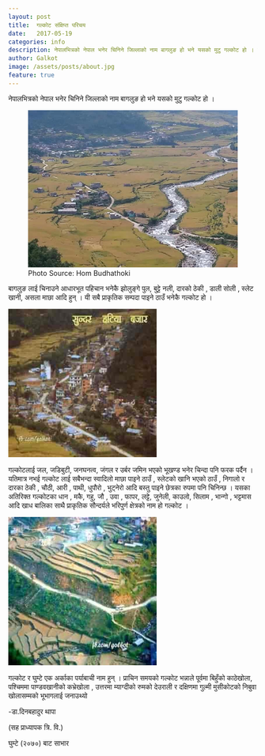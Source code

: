 ```yaml
---
layout: post
title:  गल्कोट संक्षिप्त परिचय
date:   2017-05-19
categories: info
description: नेपालभित्रको नेपाल भनेर चिनिने जिल्लाको नाम बागलुङ हो भने यसको मुटु गल्कोट हो । बागलुङ लाई चिनाउने आधारभूत पहिचान भनेकै झोलुङ्गे पुल, बुट्टे नली, दारको ठेकी , डाली सोली , स्लेट खानी, असला माछा आदि हुन् । यी सबै प्राकृतिक सम्पदा पाइने ठाउँ भनेकै गल्कोट हो ।गल्कोटलाई जल, जडिबुटी, जनघनत्व, जंगल र उर्बर जमिन भएको भूखण्ड भनेर चिन्दा पनि फरक पर्दैन ।...। Galkot News, Khabar, Information
author: Galkot
image: /assets/posts/about.jpg
feature: true
---
```


नेपालभित्रको नेपाल भनेर चिनिने जिल्लाको नाम बागलुङ हो भने यसको मुटु गल्कोट हो ।

<figure> <img src="/assets/posts/about.jpg" alt="about galkot"><figcaption>Photo Source: Hom Budhathoki</figcaption></figure>

बागलुङ लाई चिनाउने आधारभूत पहिचान भनेकै झोलुङ्गे पुल, बुट्टे नली, दारको ठेकी , डाली सोली , स्लेट खानी, असला माछा आदि हुन् । यी सबै प्राकृतिक सम्पदा पाइने ठाउँ भनेकै गल्कोट हो ।


<img src="/assets/posts/sundargalkot.jpg" alt="aabout galkot">


गल्कोटलाई जल, जडिबुटी, जनघनत्व, जंगल र उर्बर जमिन भएको भूखण्ड भनेर चिन्दा पनि फरक पर्दैन । यतिमात्र नभई गल्कोट लाई सबैभन्दा स्वादिलो माछा पाइने ठाउँ , स्लेटको खानि भएको ठाउँ , निगालो र दारका ठेकी , चौठी, आरी , पाथी, धुपौरो , भुट्नेरो आदि बस्तु पाइने छेत्रका रुपमा पनि चिनिन्छ । यसका अतिरिक्त गल्कोटका धान , मकै, गहु, जौ , उवा , फापर, लट्टे, जुनेली, काउलो, सिलाम , भान्गो , भट्टमास आदि खाध बालिका साथै प्राकृतिक सौन्दर्यले भरिपुर्ण क्षेत्रको नाम हो गल्कोट ।

<img src="/assets/posts/galkotbus2.jpg" alt="abouts galkot">

गल्कोट र घुम्टे एक अर्काका पर्याबाची नाम हुन्  । प्राचिन समयको गल्कोट भन्नाले पूर्वमा बिहुँको काठेखोला, पश्चिममा पाण्डवखानीको कभ्रेखोला , उत्तरमा म्याग्दीको रुमको देउराली र दक्षिणमा गुल्मी मुसीकोटको निबुवा खोलासम्मको भूभागलाई जनाउथ्यो

-डा.दिनबहादुर थापा

(सह प्राध्यापक त्रि. वि.)

घुम्टे (२०७०) बाट साभार 
